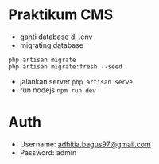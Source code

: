 # Praktikum CMS

- ganti database di .env
- migrating database
```
php artisan migrate
php artisan migrate:fresh --seed
```
- jalankan server
```php artisan serve```
- run nodejs
```npm run dev```

# Auth
- Username: adhitia.bagus97@gmail.com
- Password: admin
